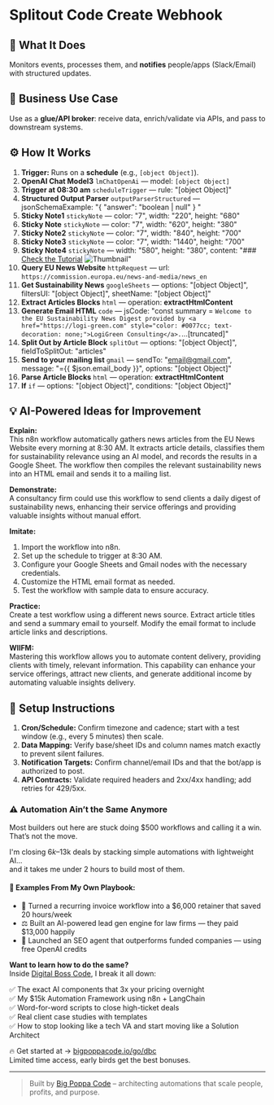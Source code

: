 # Splitout Code Create Webhook
## 🚀 What It Does
Monitors events, processes them, and **notifies** people/apps (Slack/Email) with structured updates.

## 💼 Business Use Case
Use as a **glue/API broker**: receive data, enrich/validate via APIs, and pass to downstream systems.

## ⚙️ How It Works
1. **Trigger:** Runs on a **schedule** (e.g., `[object Object]`).
2. **OpenAI Chat Model3** `lmChatOpenAi` — model: `[object Object]`
3. **Trigger at 08:30 am** `scheduleTrigger` — rule: "[object Object]"
4. **Structured Output Parser** `outputParserStructured` — jsonSchemaExample: "{
  "answer": "boolean | null"
}
"
5. **Sticky Note1** `stickyNote` — color: "7", width: "220", height: "680"
6. **Sticky Note** `stickyNote` — color: "7", width: "620", height: "380"
7. **Sticky Note2** `stickyNote` — color: "7", width: "840", height: "700"
8. **Sticky Note3** `stickyNote` — color: "7", width: "1440", height: "700"
9. **Sticky Note4** `stickyNote` — width: "580", height: "380", content: "### [Check the Tutorial](https://www.youtube.com/watch?v=q8VCAUbuat8)
![Thumbnail](https://www.samirsaci.com/content/images/2025/04/temp-10.png)"
10. **Query EU News Website** `httpRequest` — url: `https://commission.europa.eu/news-and-media/news_en`
11. **Get Sustainability News** `googleSheets` — options: "[object Object]", filtersUI: "[object Object]", sheetName: "[object Object]"
12. **Extract Articles Blocks** `html` — operation: **extractHtmlContent**
13. **Generate Email HTML** `code` — jsCode: "const summary = `Welcome to the EU Sustainability News Digest provided by <a href="https://logi-green.com" style="color: #0077cc; text-decoration: none;">LogiGreen Consulting</a>.`…[truncated]"
14. **Split Out by Article Block** `splitOut` — options: "[object Object]", fieldToSplitOut: "articles"
15. **Send to your mailing list** `gmail` — sendTo: "email@gmail.com", message: "={{ $json.email_body }}", options: "[object Object]"
16. **Parse Article Blocks** `html` — operation: **extractHtmlContent**
17. **If** `if` — options: "[object Object]", conditions: "[object Object]"

## 💡 AI-Powered Ideas for Improvement
**Explain:**  
This n8n workflow automatically gathers news articles from the EU News Website every morning at 8:30 AM. It extracts article details, classifies them for sustainability relevance using an AI model, and records the results in a Google Sheet. The workflow then compiles the relevant sustainability news into an HTML email and sends it to a mailing list.

**Demonstrate:**  
A consultancy firm could use this workflow to send clients a daily digest of sustainability news, enhancing their service offerings and providing valuable insights without manual effort.

**Imitate:**  
1. Import the workflow into n8n.  
2. Set up the schedule to trigger at 8:30 AM.  
3. Configure your Google Sheets and Gmail nodes with the necessary credentials.  
4. Customize the HTML email format as needed.  
5. Test the workflow with sample data to ensure accuracy.

**Practice:**  
Create a test workflow using a different news source. Extract article titles and send a summary email to yourself. Modify the email format to include article links and descriptions.

**WIIFM:**  
Mastering this workflow allows you to automate content delivery, providing clients with timely, relevant information. This capability can enhance your service offerings, attract new clients, and generate additional income by automating valuable insights delivery.

## 🔧 Setup Instructions
1. **Cron/Schedule:** Confirm timezone and cadence; start with a test window (e.g., every 5 minutes) then scale.
2. **Data Mapping:** Verify base/sheet IDs and column names match exactly to prevent silent failures.
3. **Notification Targets:** Confirm channel/email IDs and that the bot/app is authorized to post.
4. **API Contracts:** Validate required headers and 2xx/4xx handling; add retries for 429/5xx.

### ⚠️ Automation Ain’t the Same Anymore

Most builders out here are stuck doing $500 workflows and calling it a win.  
That’s not the move.  

I'm closing $6k–$13k deals by stacking simple automations with lightweight AI...  
and it takes me under 2 hours to build most of them.

#### 🧠 Examples From My Own Playbook:
- 🔁 Turned a recurring invoice workflow into a $6,000 retainer that saved 20 hours/week  
- ⚖️ Built an AI-powered lead gen engine for law firms — they paid $13,000 happily  
- 🚀 Launched an SEO agent that outperforms funded companies — using free OpenAI credits  

**Want to learn how to do the same?**  
Inside [Digital Boss Code](https://bigpoppacode.io/go/dbc), I break it all down:

✅ The exact AI components that 3x your pricing overnight  
✅ My $15k Automation Framework using n8n + LangChain  
✅ Word-for-word scripts to close high-ticket deals  
✅ Real client case studies with templates  
✅ How to stop looking like a tech VA and start moving like a Solution Architect  

🔥 Get started at → [bigpoppacode.io/go/dbc](https://bigpoppacode.io/go/dbc)  
Limited time access, early birds get the best bonuses.

---
> Built by [Big Poppa Code](https://bigpoppacode.io) – architecting automations that scale people, profits, and purpose.
